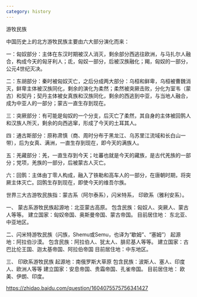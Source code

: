 ```yaml
---
category: history
---
```


游牧民族

中国历史上的北方游牧民族主要由六大部分演化而来：

一：匈奴部分：主体在东汉时期被汉人消灭，剩余部分西逃往欧洲，与马扎尔人融合，构成今天的匈牙利人；氐，匈奴一部分，后被汉族融化；羯，匈奴的一部分，公元4世纪灭决。

二：东胡部分：秦时被匈奴灭亡，之后分成两大部分：乌桓和鲜卑，乌桓被曹魏消灭，鲜卑主体被汉族同化，剩余的演化为柔然；柔然被突厥击败，分化为室韦（蒙古）和契丹；契丹主体被女真族和汉族同化，剩余的西逃到中亚，与当地人融合，成为中亚人的一部分；蒙古一直生存到现在。

三：突厥部分：有可能是匈奴的一个分支，后灭亡了柔然，其自身的主体被回鹘人和汉族人所灭，剩余的向西逃窜，形成了今天的土耳其人。

四：通古斯部分：原称肃慎（商、周时分布于黑龙江、乌苏里江流域和长白山一带），后为女真、满洲，一直生存到现在，即今天的满族人。

五：羌藏部分：羌，一直生存到今天；吐蕃也就是今天的藏族，是古代羌族的一部分；党项，羌族的一部分，后被蒙古人灭亡。

六：回鹘：主体由丁零人构成，融入了铁勒和高车人的一部分，在唐朝时期，将突厥主体灭亡。回鹘生存到现在，即使今天的维吾尔族。

世界三大古游牧民族指：蒙古系（阿尔泰系），闪米特系， 印欧系（雅利安系）。

一、 蒙古系游牧民族起源地：北亚蒙古高原。 包含民族：匈奴人、突厥人、蒙古人等等。 建立国家：匈奴帝国、奥斯曼帝国、蒙古帝国。 目前居住地： 东北亚、中亚地区。

二、闪米特游牧民族（闪族，Shemu或Semu，也译为“歇姆”、“塞姆”） 起源地：阿拉伯沙漠。 包含民族：阿拉伯人、犹太人、腓尼基人等等。 建立国家：古巴比伦王国、迦太基帝国、阿拉伯帝国 目前居住地：中东地区。

三、 印欧系游牧民族 起源地：南俄罗斯大草原 包含民族：波斯人、塞人、印度人、欧洲人等等 建立国家：安息帝国、贵霜帝国、孔雀帝国。 目前居住地： 欧美、伊朗、印度。

https://zhidao.baidu.com/question/1604075575756341427